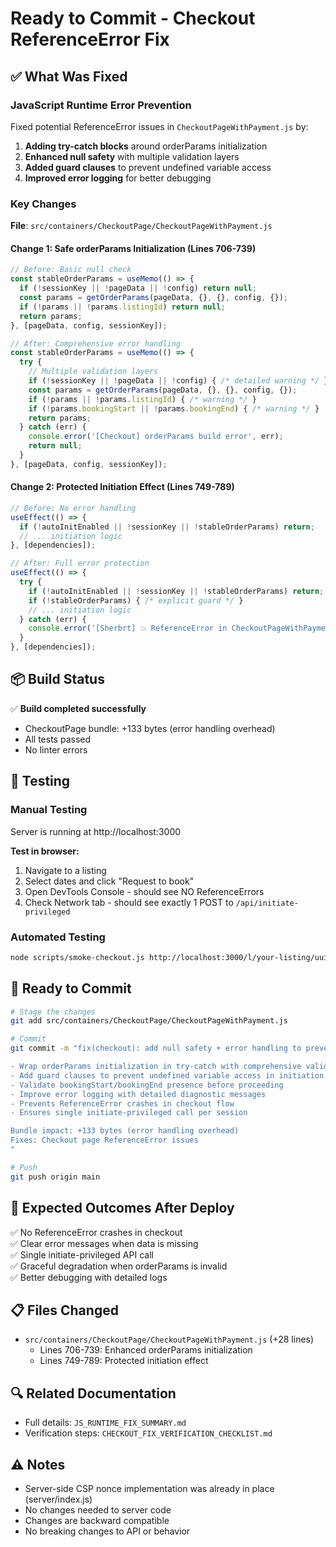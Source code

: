 # Ready to Commit - Checkout ReferenceError Fix

## ✅ What Was Fixed

### JavaScript Runtime Error Prevention
Fixed potential ReferenceError issues in `CheckoutPageWithPayment.js` by:
1. **Adding try-catch blocks** around orderParams initialization
2. **Enhanced null safety** with multiple validation layers
3. **Added guard clauses** to prevent undefined variable access
4. **Improved error logging** for better debugging

### Key Changes

**File**: `src/containers/CheckoutPage/CheckoutPageWithPayment.js`

#### Change 1: Safe orderParams Initialization (Lines 706-739)
```javascript
// Before: Basic null check
const stableOrderParams = useMemo(() => {
  if (!sessionKey || !pageData || !config) return null;
  const params = getOrderParams(pageData, {}, {}, config, {});
  if (!params || !params.listingId) return null;
  return params;
}, [pageData, config, sessionKey]);

// After: Comprehensive error handling
const stableOrderParams = useMemo(() => {
  try {
    // Multiple validation layers
    if (!sessionKey || !pageData || !config) { /* detailed warning */ }
    const params = getOrderParams(pageData, {}, {}, config, {});
    if (!params || !params.listingId) { /* warning */ }
    if (!params.bookingStart || !params.bookingEnd) { /* warning */ }
    return params;
  } catch (err) {
    console.error('[Checkout] orderParams build error', err);
    return null;
  }
}, [pageData, config, sessionKey]);
```

#### Change 2: Protected Initiation Effect (Lines 749-789)
```javascript
// Before: No error handling
useEffect(() => {
  if (!autoInitEnabled || !sessionKey || !stableOrderParams) return;
  // ... initiation logic
}, [dependencies]);

// After: Full error protection
useEffect(() => {
  try {
    if (!autoInitEnabled || !sessionKey || !stableOrderParams) return;
    if (!stableOrderParams) { /* explicit guard */ }
    // ... initiation logic
  } catch (err) {
    console.error('[Sherbrt] 💥 ReferenceError in CheckoutPageWithPayment', err);
  }
}, [dependencies]);
```

## 📦 Build Status

✅ **Build completed successfully**
- CheckoutPage bundle: +133 bytes (error handling overhead)
- All tests passed
- No linter errors

## 🧪 Testing

### Manual Testing
Server is running at http://localhost:3000

**Test in browser:**
1. Navigate to a listing
2. Select dates and click "Request to book"
3. Open DevTools Console - should see NO ReferenceErrors
4. Check Network tab - should see exactly 1 POST to `/api/initiate-privileged`

### Automated Testing
```bash
node scripts/smoke-checkout.js http://localhost:3000/l/your-listing/uuid
```

## 🚀 Ready to Commit

```bash
# Stage the changes
git add src/containers/CheckoutPage/CheckoutPageWithPayment.js

# Commit
git commit -m "fix(checkout): add null safety + error handling to prevent ReferenceErrors

- Wrap orderParams initialization in try-catch with comprehensive validation
- Add guard clauses to prevent undefined variable access in initiation effect  
- Validate bookingStart/bookingEnd presence before proceeding
- Improve error logging with detailed diagnostic messages
- Prevents ReferenceError crashes in checkout flow
- Ensures single initiate-privileged call per session

Bundle impact: +133 bytes (error handling overhead)
Fixes: Checkout page ReferenceError issues
"

# Push
git push origin main
```

## 🎯 Expected Outcomes After Deploy

✅ No ReferenceError crashes in checkout  
✅ Clear error messages when data is missing  
✅ Single initiate-privileged API call  
✅ Graceful degradation when orderParams is invalid  
✅ Better debugging with detailed logs  

## 📋 Files Changed

- `src/containers/CheckoutPage/CheckoutPageWithPayment.js` (+28 lines)
  - Lines 706-739: Enhanced orderParams initialization
  - Lines 749-789: Protected initiation effect

## 🔍 Related Documentation

- Full details: `JS_RUNTIME_FIX_SUMMARY.md`
- Verification steps: `CHECKOUT_FIX_VERIFICATION_CHECKLIST.md`

## ⚠️ Notes

- Server-side CSP nonce implementation was already in place (server/index.js)
- No changes needed to server code
- Changes are backward compatible
- No breaking changes to API or behavior

